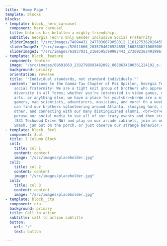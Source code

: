 ```yaml
---
title: 'Home Page '
template: blocks
blocks:
- template: block__hero_carousel
  component: hero_carousel
  title: Unto us has befallen a mighty friendship.
  subtitle: Georgia Tech's Only Gender Inclusive Social Fraternity
  sliderImage1: "/src/images/74894431_2477036679058312_1161275362026455040_o.jpg"
  sliderImage2: "/src/images/52611666_2035704626524855_1608638210685009920_o.jpg"
  sliderImage3: "/src/images/61837021_2168595399902443_273092102491996160_n.png"
- template: block__feature
  component: feature
  image: "/src/images/69691063_2332798893482092_8088634500361224192_o.jpg"
  background: primary
  orientation: reverse
  title: '"Individual standards, not standard individuals."'
  content: 'Welcome to the Gamma Tau Chapter of Psi Upsilon, Georgia Tech’s only gender-inclusive
    social fraternity! We are a tight knit group of brothers who appreciate and encourage
    diversity in all forms; whether you’re interested in video games, music, flow
    arts, or anything else, we have a place for you!<br><br>We are a mix of everything:
    gamers, mad scientists, adventurers, musicians, and more! On a weekly basis you
    can find our brothers volunteering around Atlanta, studying hard, mentoring each
    other, and connecting with our many distinguished alumni. <br><br>Feel free to
    peruse our social media to see all of our crazy events and then stop by our house
    (831 Techwood Drive NW) and play on our arcade cabinets, join in on a game of
    Smash, jam out on the porch, or just observe our strange behavior.<br>'
- template: block__3col
  component: 3col
  title: 3 Column Block
  col1:
    title: col 1
    content: content
    image: "/src/images/placeholder.jpg"
  col2:
    title: col 2
    content: content
    image: "/src/images/placeholder.jpg"
  col3:
    title: col 3
    content: content
    image: "/src/images/placeholder.jpg"
- template: block__cta
  component: cta
  background: primary
  title: Call to action
  subtitle: call to action subtitle
  button:
    url: "/"
    text: button

---
```

